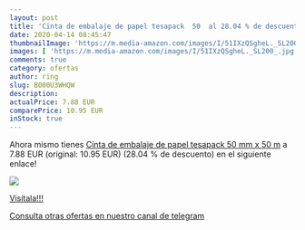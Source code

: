 ```yaml
---
layout: post
title: 'Cinta de embalaje de papel tesapack  50  al 28.04 % de descuento'
date: 2020-04-14 08:45:47
thumbnailImage: 'https://m.media-amazon.com/images/I/51IXzQSgheL._SL200_.jpg'
images: [ 'https://m.media-amazon.com/images/I/51IXzQSgheL._SL200_.jpg' ]
comments: true
category: ofertas
author: ring
slug: B000U3WHQW
description:
actualPrice: 7.88 EUR
comparePrice: 10.95 EUR
inStock: true
---
```


Ahora mismo tienes [Cinta de embalaje de papel tesapack  50 mm x 50 m](https://www.amazon.com/dp/B000U3WHQW/?tag=redken08-20) a 7.88 EUR (original: 10.95 EUR) (28.04 %  de descuento) en el siguiente enlace!

[![](https://m.media-amazon.com/images/I/51IXzQSgheL._SL200_.jpg)](https://www.amazon.com/dp/B000U3WHQW/?tag=redken08-20)

[Visítala!!!](https://www.amazon.com/dp/B000U3WHQW/?tag=redken08-20)

[Consulta otras ofertas en nuestro canal de telegram](https://t.me/s/ofertas25)
